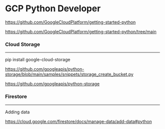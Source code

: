 # GCP Python Developer

https://github.com/GoogleCloudPlatform/getting-started-python


https://github.com/GoogleCloudPlatform/getting-started-python/tree/main


### Cloud Storage
--------------
pip install google-cloud-storage


https://github.com/googleapis/python-storage/blob/main/samples/snippets/storage_create_bucket.py

https://github.com/googleapis/python-storage



### Firestore
---------------
Adding data  

https://cloud.google.com/firestore/docs/manage-data/add-data#python